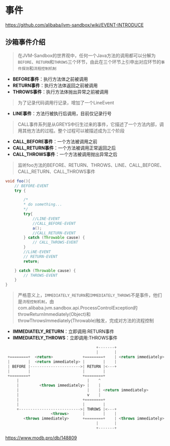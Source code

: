 # 事件

https://github.com/alibaba/jvm-sandbox/wiki/EVENT-INTRODUCE

## 沙箱事件介绍

> 在JVM-Sandbox的世界观中，任何一个Java方法的调用都可以分解为`BEFORE`、`RETURN`和`THROWS`三个环节，由此在三个环节上引申出对应环节的`事件探测`和`流程控制机制`

- **BEFORE事件**：执行方法体之前被调用
- **RETURN事件**：执行方法体返回之前被调用
- **THROWS事件**：执行方法体抛出异常之前被调用

> 为了记录代码调用行记录，增加了一个LineEvent

- **LINE事件**：方法行被执行后调用，目前仅记录行号

> CALL事件系列是从GREYS中衍生过来的事件，它描述了一个方法内部，调用其他方法的过程。整个过程可以被描述成为三个阶段

- **CALL_BEFORE事件**：一个方法被调用之前
- **CALL_RETURN事件**：一个方法被调用正常返回之后
- **CALL_THROWS事件**：一个方法被调用抛出异常之后

> 监听foo方法的BEFORE、RETURN、THROWS、LINE、CALL_BEFORE、CALL_RETURN、CALL_THROWS事件

```java
void foo(){
	// BEFORE-EVENT
	try {

   		/*
   	 	* do something...
   	 	*/
    	try{
    	    //LINE-EVENT
    	    //CALL_BEFORE-EVENT
    		a();
    		//CALL_RETURN-EVENT
    	} catch (Throwable cause) {
    		// CALL_THROWS-EVENT
		}
		//LiNE-EVENT
    	// RETURN-EVENT
    	return;

	} catch (Throwable cause) {
    	// THROWS-EVENT
	}
}
```

> 严格意义上，`IMMEDIATELY_RETURN`和`IMMEDIATELY_THROWS`不是事件，他们是`流程控制机制`，由com.alibaba.jvm.sandbox.api.ProcessControlException的throwReturnImmediately(Object)和throwThrowsImmediately(Throwable)触发，完成对方法的流程控制

- **IMMEDIATELY_RETURN**：立即调用:RETURN事件
- **IMMEDIATELY_THROWS**：立即调用:THROWS事件



```java
                                        +-------+
                                        |       |
 +========+  <return>             +========+    | <return immediately>
 |        |  <return immediately> |        |    |
 | BEFORE |---------------------->| RETURN |<---+
 |        |                       |        |
 +========+                       +========+
     |                              |    ^
     |         <throws immediately> |    |
     |                              |    | <return immediately>
     |                              v    |
     |                            +========+
     |                            |        |
     +--------------------------->| THROWS |<---+
                    <throws>      |        |    |
        <throws immediately>      +========+    | <throws immediately>
                                        |       |
                                        +-------+

```



https://www.modb.pro/db/148809